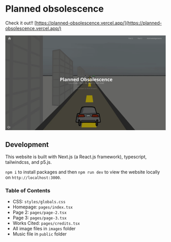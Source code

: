 # Planned obsolescence

Check it out!! [https://planned-obsolescence.vercel.app/](https://planned-obsolescence.vercel.app/)

![](homepage-ss.png)

## Development

This website is built with Next.js (a React.js framework), typescript, tailwindcss, and p5.js.

`npm i` to install packages and then `npm run dev` to view the website locally on `http://localhost:3000`.

### Table of Contents

-   CSS: `styles/globals.css`
-   Homepage: `pages/index.tsx`
-   Page 2: `pages/page-2.tsx`
-   Page 3: `pages/page-3.tsx`
-   Works Cited: `pages/credits.tsx`
-   All image files in `images` folder
-   Music file in `public` folder
